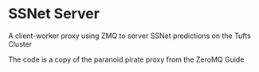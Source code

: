 # SSNet Server

A client-worker proxy using ZMQ to server SSNet predictions on the Tufts Cluster

The code is a copy of the paranoid pirate proxy from the ZeroMQ Guide

